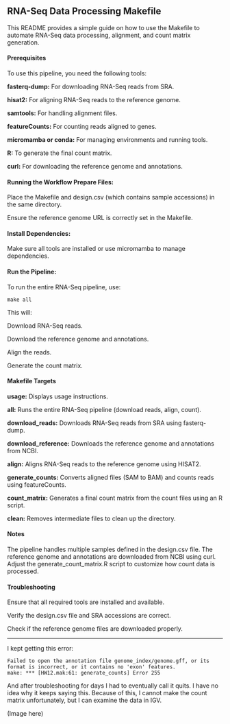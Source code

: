 ## RNA-Seq Data Processing Makefile
This README provides a simple guide on how to use the Makefile to automate RNA-Seq data processing, alignment, and count matrix generation.

#### Prerequisites
To use this pipeline, you need the following tools:

**fasterq-dump:** For downloading RNA-Seq reads from SRA.

**hisat2:** For aligning RNA-Seq reads to the reference genome.

**samtools:** For handling alignment files.

**featureCounts:** For counting reads aligned to genes.

**micromamba or conda:** For managing environments and running tools.

**R:** To generate the final count matrix.

**curl:** For downloading the reference genome and annotations.

#### Running the Workflow Prepare Files:

Place the Makefile and design.csv (which contains sample accessions) in the same directory.

Ensure the reference genome URL is correctly set in the Makefile.

#### Install Dependencies:

Make sure all tools are installed or use micromamba to manage dependencies.

#### Run the Pipeline: 

To run the entire RNA-Seq pipeline, use:

	make all
This will:

Download RNA-Seq reads.

Download the reference genome and annotations.

Align the reads.

Generate the count matrix.

#### Makefile Targets
**usage:** Displays usage instructions.

**all:** Runs the entire RNA-Seq pipeline (download reads, align, count).

**download_reads:** Downloads RNA-Seq reads from SRA using fasterq-dump.

**download_reference:** Downloads the reference genome and annotations from NCBI.

**align:** Aligns RNA-Seq reads to the reference genome using HISAT2.

**generate_counts:** Converts aligned files (SAM to BAM) and counts reads using featureCounts.

**count_matrix:** Generates a final count matrix from the count files using an R script.

**clean:** Removes intermediate files to clean up the directory.

#### Notes
The pipeline handles multiple samples defined in the design.csv file.
The reference genome and annotations are downloaded from NCBI using curl.
Adjust the generate_count_matrix.R script to customize how count data is processed.

#### Troubleshooting

Ensure that all required tools are installed and available.

Verify the design.csv file and SRA accessions are correct.

Check if the reference genome files are downloaded properly.

------

I kept getting this error:

	Failed to open the annotation file genome_index/genome.gff, or its format is incorrect, or it contains no 'exon' features.
	make: *** [HW12.mak:61: generate_counts] Error 255
And after troubleshooting for days I had to eventually call it quits. I have no idea why it keeps saying this. Because of this, I cannot make the count matrix unfortunately, but I can examine the data in IGV.

(Image here)
